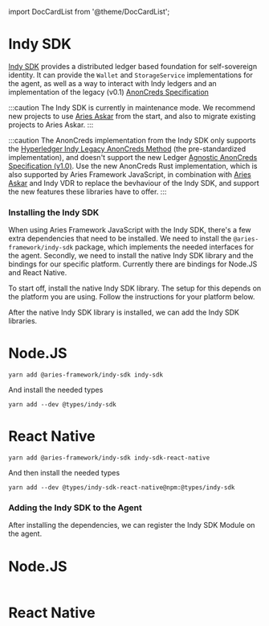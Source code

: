 import DocCardList from '@theme/DocCardList';

# Indy SDK

[Indy SDK](https://github.com/hyperledger/indy-sdk) provides a distributed ledger based foundation for self-sovereign identity. It can provide the `Wallet` and `StorageService` implementations for the agent, as well as a way to interact with Indy ledgers and an implementation of the legacy (v0.1) [AnonCreds Specification](https://hyperledger.github.io/anoncreds-spec/)

:::caution
The Indy SDK is currently in maintenance mode. We recommend new projects to use [Aries Askar](../aries-askar) from the start, and also to migrate existing projects to Aries Askar.
:::

:::caution
The AnonCreds implementation from the Indy SDK only supports the [Hyperledger Indy Legacy AnonCreds Method](https://hyperledger.github.io/anoncreds-methods-registry/#hyperledger-indy-legacy-anoncreds-method) (the pre-standardized implementation), and doesn't support the new Ledger [Agnostic AnonCreds Specification (v1.0)](https://hyperledger.github.io/anoncreds-spec/). Use the new AnonCreds Rust implementation, which is also supported by Aries Framework JavaScript, in combination with [Aries Askar](../aries-askar) and Indy VDR to replace the bevhaviour of the Indy SDK, and support the new features these libraries have to offer.
:::

### Installing the Indy SDK

When using Aries Framework JavaScript with the Indy SDK, there's a few extra dependencies that need to be installed. We need to install the `@aries-framework/indy-sdk` package, which implements the needed interfaces for the agent. Secondly, we need to install the native Indy SDK library and the bindings for our specific platform. Currently there are bindings for Node.JS and React Native.

To start off, install the native Indy SDK library. The setup for this depends on the platform you are using. Follow the instructions for your platform below.

<DocCardList />

After the native Indy SDK library is installed, we can add the Indy SDK libraries.

<!--tabs-->

# Node.JS

```console
yarn add @aries-framework/indy-sdk indy-sdk
```

And install the needed types

```console
yarn add --dev @types/indy-sdk
```

# React Native

```console
yarn add @aries-framework/indy-sdk indy-sdk-react-native
```

And then install the needed types

```console
yarn add --dev @types/indy-sdk-react-native@npm:@types/indy-sdk
```

<!--/tabs-->

### Adding the Indy SDK to the Agent

After installing the dependencies, we can register the Indy SDK Module on the agent.

<!--tabs-->

# Node.JS

```typescript showLineNumbers set-up-indy-sdk.ts section-1

```

# React Native

```typescript showLineNumbers set-up-indy-sdk-rn.ts section-1

```
